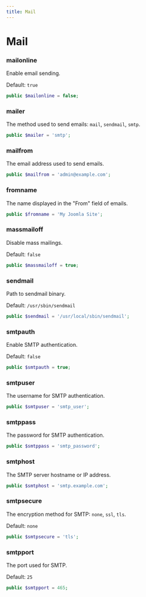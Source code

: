 ```yaml
---
title: Mail
---
```


Mail
====

### mailonline

Enable email sending.

Default: `true`

```php
public $mailonline = false;
```

### mailer

The method used to send emails: `mail`, `sendmail`, `smtp`.

```php
public $mailer = 'smtp';
```

### mailfrom

The email address used to send emails.

```php
public $mailfrom = 'admin@example.com';
```

### fromname

The name displayed in the "From" field of emails.

```php
public $fromname = 'My Joomla Site';
```

### massmailoff

Disable mass mailings.

Default: `false`

```php
public $massmailoff = true;
```

### sendmail

Path to sendmail binary.

Default: `/usr/sbin/sendmail`

```php
public $sendmail = '/usr/local/sbin/sendmail';
```

### smtpauth

Enable SMTP authentication.

Default: `false`

```php
public $smtpauth = true;
```

### smtpuser

The username for SMTP authentication.

```php
public $smtpuser = 'smtp_user';
```

### smtppass

The password for SMTP authentication.

```php
public $smtppass = 'smtp_password';
```

### smtphost

The SMTP server hostname or IP address.

```php
public $smtphost = 'smtp.example.com';
```

### smtpsecure

The encryption method for SMTP: `none`, `ssl`, `tls`.

Default: `none`

```php
public $smtpsecure = 'tls';
```

### smtpport

The port used for SMTP.

Default: `25`

```php
public $smtpport = 465;
```
